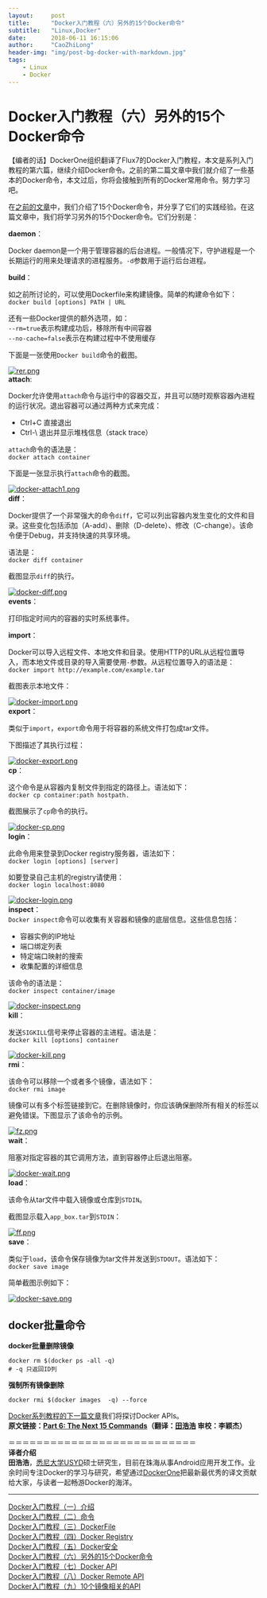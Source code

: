 ```yaml
---
layout:     post
title:      "Docker入门教程（六）另外的15个Docker命令"
subtitle:   "Linux,Docker"
date:       2018-06-11 16:15:06
author:     "CaoZhiLong"
header-img: "img/post-bg-docker-with-markdown.jpg"
tags:
    - Linux
    - Docker
---
```


# Docker入门教程（六）另外的15个Docker命令                            


【编者的话】DockerOne组织翻译了Flux7的Docker入门教程，本文是系列入门教程的第六篇，继续介绍Docker命令。之前的第二篇文章中我们就介绍了一些基本的Docker命令，本文过后，你将会接触到所有的Docker常用命令。努力学习吧。  

在[之前的文章](http://dockerone.com/article/102)中，我们介绍了15个Docker命令，并分享了它们的实践经验。在这篇文章中，我们将学习另外的15个Docker命令。它们分别是：  

**daemon**：  

Docker daemon是一个用于管理容器的后台进程。一般情况下，守护进程是一个长期运行的用来处理请求的进程服务。`-d`参数用于运行后台进程。  

**build**：  

如之前所讨论的，可以使用Dockerfile来构建镜像。简单的构建命令如下：  
`docker build [options] PATH | URL`  

还有一些Docker提供的额外选项，如：  
`--rm=true`表示构建成功后，移除所有中间容器  
`--no-cache=false`表示在构建过程中不使用缓存  

下面是一张使用`Docker build`命令的截图。  

[![rer.png](http://dockone.io/uploads/article/20141230/b886c21482ce9b3d4f4b8ce8b7e4e3c2.png "rer.png")](http://dockone.io/uploads/article/20141230/b886c21482ce9b3d4f4b8ce8b7e4e3c2.png)  
**attach**:  

Docker允许使用`attach`命令与运行中的容器交互，并且可以随时观察容器內进程的运行状况。退出容器可以通过两种方式来完成：  

* Ctrl+C 直接退出
* Ctrl-\ 退出并显示堆栈信息（stack trace）  

`attach`命令的语法是：  
`docker attach container`  

下面是一张显示执行`attach`命令的截图。  

[![docker-attach1.png](http://dockone.io/uploads/article/20141230/fb7694fe535b1307fb13ef5800d4ae1d.png "docker-attach1.png")](http://dockone.io/uploads/article/20141230/fb7694fe535b1307fb13ef5800d4ae1d.png)  
**diff**：  

Docker提供了一个非常强大的命令`diff`，它可以列出容器内发生变化的文件和目录。这些变化包括添加（A-add）、删除（D-delete）、修改（C-change）。该命令便于Debug，并支持快速的共享环境。  

语法是：  
`docker diff container`  

截图显示`diff`的执行。  

[![docker-diff.png](http://dockone.io/uploads/article/20141230/55423a2311f8dbc9cc0ecb8fa44cd46e.png "docker-diff.png")](http://dockone.io/uploads/article/20141230/55423a2311f8dbc9cc0ecb8fa44cd46e.png)  
**events**：  

打印指定时间内的容器的实时系统事件。  

**import**：  

Docker可以导入远程文件、本地文件和目录。使用HTTP的URL从远程位置导入，而本地文件或目录的导入需要使用`-`参数。从远程位置导入的语法是：  
`docker import http://example.com/example.tar`  

截图表示本地文件：  

[![docker-import.png](http://dockone.io/uploads/article/20141230/767fdc7859e4122143137bd27f23b6c5.png "docker-import.png")](http://dockone.io/uploads/article/20141230/767fdc7859e4122143137bd27f23b6c5.png)  
**export**：  

类似于`import`，`export`命令用于将容器的系统文件打包成tar文件。  

下图描述了其执行过程：  

[![docker-export.png](http://dockone.io/uploads/article/20141230/b28a3619ed457631111008351d3a4fc6.png "docker-export.png")](http://dockone.io/uploads/article/20141230/b28a3619ed457631111008351d3a4fc6.png)  
**cp**：  

这个命令是从容器内复制文件到指定的路径上。语法如下：  
`docker cp container:path hostpath.`  

截图展示了`cp`命令的执行。  

[![docker-cp.png](http://dockone.io/uploads/article/20141230/96c6492386810b96d2828bab3ba584c1.png "docker-cp.png")](http://dockone.io/uploads/article/20141230/96c6492386810b96d2828bab3ba584c1.png)  
**login**：  

此命令用来登录到Docker registry服务器，语法如下：  
`docker login [options] [server]`  

如要登录自己主机的registry请使用：  
`docker login localhost:8080`  

[![docker-login.png](http://dockone.io/uploads/article/20141230/71d664cc74478a070f5ff4e3fa5fbd8a.png "docker-login.png")](http://dockone.io/uploads/article/20141230/71d664cc74478a070f5ff4e3fa5fbd8a.png)  
**inspect**：  
`Docker inspect`命令可以收集有关容器和镜像的底层信息。这些信息包括：  

* 容器实例的IP地址
* 端口绑定列表
* 特定端口映射的搜索
* 收集配置的详细信息  

该命令的语法是：  
`docker inspect container/image`  

[![docker-inspect.png](http://dockone.io/uploads/article/20141230/05f8d28bd41b32d6f9afb7e5d1713fb8.png "docker-inspect.png")](http://dockone.io/uploads/article/20141230/05f8d28bd41b32d6f9afb7e5d1713fb8.png)  
**kill**：  

发送`SIGKILL`信号来停止容器的主进程。语法是：  
`docker kill [options] container`  

[![docker-kill.png](http://dockone.io/uploads/article/20141230/16b0c61902a080cd715ab233e6aaea3b.png "docker-kill.png")](http://dockone.io/uploads/article/20141230/16b0c61902a080cd715ab233e6aaea3b.png)  
**rmi**：  

该命令可以移除一个或者多个镜像，语法如下：  
`docker rmi image`  

镜像可以有多个标签链接到它。在删除镜像时，你应该确保删除所有相关的标签以避免错误。下图显示了该命令的示例。  

[![fz.png](http://dockone.io/uploads/article/20141230/b7df2a18735558bd84f0475d523b2bd3.png "fz.png")](http://dockone.io/uploads/article/20141230/b7df2a18735558bd84f0475d523b2bd3.png)  
**wait**：  

阻塞对指定容器的其它调用方法，直到容器停止后退出阻塞。  

[![docker-wait.png](http://dockone.io/uploads/article/20141230/cc0f9abfdd6e5989438fd5dccc844da5.png "docker-wait.png")](http://dockone.io/uploads/article/20141230/cc0f9abfdd6e5989438fd5dccc844da5.png)  
**load**：  

该命令从tar文件中载入镜像或仓库到`STDIN`。  

截图显示载入`app_box.tar`到`STDIN`：  

[![ff.png](http://dockone.io/uploads/article/20141230/19ae48cf3ed13149d9da1762ea52d4c1.png "ff.png")](http://dockone.io/uploads/article/20141230/19ae48cf3ed13149d9da1762ea52d4c1.png)  
**save**：  

类似于`load`，该命令保存镜像为tar文件并发送到`STDOUT`。语法如下：  
`docker save image`  

简单截图示例如下：  

[![docker-save.png](http://dockone.io/uploads/article/20141230/3eee7939884dfa8574f2a336da40cf6b.png "docker-save.png")](http://dockone.io/uploads/article/20141230/3eee7939884dfa8574f2a336da40cf6b.png)  

## docker批量命令

**docker批量删除镜像**

```shell
docker rm $(docker ps -all -q)
# -q 只返回ID列
```

**强制所有镜像删除**

```shell
docker rmi $(docker images  -q) --force
```







[Docker系列教程的下一篇文章](http://dockerone.com/article/107)我们将探讨Docker APIs。  
**原文链接：[Part 6: The Next 15 Commands](http://flux7.com/blogs/docker/docker-commands/)（翻译：[田浩浩](https://github.com/llitfkitfk) 审校：李颖杰）**  

＝＝＝＝＝＝＝＝＝＝＝＝＝＝＝＝＝＝＝＝＝＝＝＝＝＝＝  
**译者介绍**  
**田浩浩**，[悉尼大学USYD](http://sydney.edu.au/engineering/it/)硕士研究生，目前在珠海从事Android应用开发工作。业余时间专注Docker的学习与研究，希望通过[DockerOne](http://dockerone.com/)把最新最优秀的译文贡献给大家，与读者一起畅游Docker的海洋。  

-----------------------------------------  
[Docker入门教程（一）介绍](http://dockerone.com/article/101)  
[Docker入门教程（二）命令](http://dockerone.com/article/102)  
[Docker入门教程（三）DockerFile](http://dockerone.com/article/103)  
[Docker入门教程（四）Docker Registry](http://dockerone.com/article/104)  
[Docker入门教程（五）Docker安全](http://dockerone.com/article/105)  
[Docker入门教程（六）另外的15个Docker命令](http://dockerone.com/article/106)  
[Docker入门教程（七）Docker API](http://dockerone.com/article/107)  
[Docker入门教程（八）Docker Remote API](http://dockerone.com/article/109)  
[Docker入门教程（九）10个镜像相关的API](http://dockerone.com/article/110)
